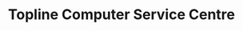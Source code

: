 ---
title: "Topline Computer Service Centre"
url: /birmingham/topline-computer-service-centre/
shop: Computer
---
